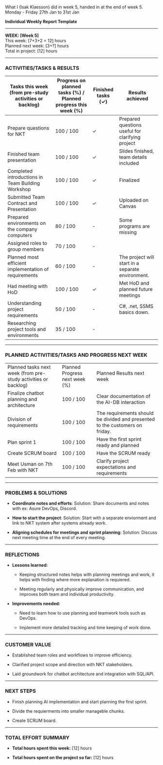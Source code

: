 What I (Isak Klaesson) did in week 5, handed in at the end of week 5.
Monday - Friday 27th Jan to 31st Jan

**Individual Weekly Report Template**

---

**WEEK: [Week 5]**  
This week: [7+3+2 = 12] hours  
Planned next week: [3+?] hours  
Total in project: [12] hours

---

### **ACTIVITIES/TASKS & RESULTS**


| Tasks this week (from pre-study activities or backlog) | Progress on planned tasks (%) / Planned progress this week (%) | Finished tasks (✓) | Results achieved                                  |
| ------------------------------------------------------ | -------------------------------------------------------------- | ------------------ | ------------------------------------------------- |
| Prepare questions for NKT                              | 100 / 100                                                      | ✓                  | Prepared questions useful for clarifying project  |
| Finished team presentation                             | 100 / 100                                                      | ✓                  | Slides finished, team details included            |
| Completed introductions in Team Building Workshop      | 100 / 100                                                      | ✓                  | Finalized                                         |
| Submitted Team Contract and Presentation               | 100 / 100                                                      | ✓                  | Uploaded on Canvas                                |
| Prepared environments on the company computers         | 80 / 100                                                       | -                  | Some programs are missing                         |
| Assigned roles to group members                        | 70 / 100                                                       | -                  |                                                   |
| Planned most efficient implementation of requirements  | 60 / 100                                                       | -                  | The project will start in a separate environment. |
| Had meeting with HoD                                   | 100 / 100                                                      | ✓                  | Met HoD and planned future meetings               |
| Understanding project requirements                     | 50 / 100                                                       | -                  | C#, .net, SSMS basics down.                       |
| Researching project tools and environments             | 35 / 100                                                       | -                  |                                                   |

---

### **PLANNED ACTIVITIES/TASKS AND PROGRESS NEXT WEEK**

|                                                                |                                |                                                                              |
| -------------------------------------------------------------- | ------------------------------ | ---------------------------------------------------------------------------- |
| Planned tasks next week (from pre-study activities or backlog) | Planned Progress next week (%) | Planned Results next week                                                    |
| Finalize chatbot planning and architecture                     | 100 / 100                      | Clear documentation of the AI-DB interaction                                 |
| Division of requirements                                       | 100 / 100                      | The requirements should be divided and presented to the customers on friday. |
| Plan sprint 1                                                  | 100 / 100                      | Have the first sprint ready and planned                                      |
| Create SCRUM board                                             | 100 / 100                      | Have the SCRUM ready                                                         |
| Meet Usman on 7th Feb with NKT                                 | 100 / 100                      | Clarify project expectations and requirements                                |

---

### **PROBLEMS & SOLUTIONS**

- **Coordinate notes and efforts**: Solution: Share documents and notes with ex: Asure DevOps, Discord.
    
- **How to start the project**: Solution: Start with a separate enviorment and link to NKT system after systems already work.
    
- **Aligning schedules for meetings and sprint planning**: Solution: Discuss next meeting time at the end of every meeting.
    

---

### **REFLECTIONS**

- **Lessons learned:**
    
    - Keeping structured notes helps with planning meetings and work, it helps with finding where more explanation is requiered.
        
    - Meeting regularly and physically improve communication, and improves both team and individual productivity.
        
- **Improvements needed:**
    
    - Need to learn how to use planning and teamwork tools such as DevOps.
        
    - Implement more detailed tracking and time keeping of work done.
        

---

### **CUSTOMER VALUE**

- Established team roles and workflows to improve efficiency.
    
- Clarified project scope and direction with NKT stakeholders.
    
- Laid groundwork for chatbot architecture and integration with SQL/API.
    

---

### **NEXT STEPS**

- Finish planning AI implementation and start planning the first sprint.
    
- Divide the requierments into smaller manageble chunks.
    
- Create SCRUM board.
    
---

### **TOTAL EFFORT SUMMARY**

- **Total hours spent this week:** [12] hours
    
- **Total hours spent on the project so far:** [12] hours
